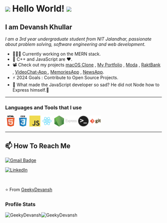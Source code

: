 # <img src="https://github.com/Shiv-sharma-111/Shiv-sharma-111/blob/master/Assets/Hi.gif" width="29px"> Hello World!&nbsp;<img src="https://github.com/Shiv-sharma-111/Shiv-sharma-111/blob/master/Assets/Earth.gif" width="24px"> 
## I am Devansh Khullar

<em> I am a 3rd year undergraduate student from NIT Jalandhar, passionate about problem solving, software engineering and web development.</em>
- 👨🏻‍💻 Currently working on the MERN stack.
- 🔭 C++ and JavaScript are ❤️.
- 📽️ Check out my projects [macOS Clone](https://github.com/GeekyDevansh/macOS) , [My Portfolio](https://github.com/GeekyDevansh/MyPortfolio) , [Moda](https://moda-online-shopping.vercel.app/) , [RaktBank]( https://raktbank.xyz/) , [VideoChat-App ](https://video-chat-app-14.netlify.app/) , [MemoriesApp](https://my-memories-app123.netlify.app/) , [NewsApp](https://github.com/GeekyDevansh/NewsApp).
- ⚡ 2024 Goals : Contribute to Open Source Projects.
- 🚀 What made the JavaScript developer so sad? He did not Node how to Express himself.🤣
---
### Languages and Tools that I use
<code><img height="35" src="https://raw.githubusercontent.com/github/explore/80688e429a7d4ef2fca1e82350fe8e3517d3494d/topics/html/html.png"></code>
<code><img height="35" src="https://raw.githubusercontent.com/github/explore/80688e429a7d4ef2fca1e82350fe8e3517d3494d/topics/css/css.png"></code>
<code><img height="35" src="https://raw.githubusercontent.com/github/explore/80688e429a7d4ef2fca1e82350fe8e3517d3494d/topics/javascript/javascript.png"></code> 
<code><img height="35" src="https://raw.githubusercontent.com/github/explore/80688e429a7d4ef2fca1e82350fe8e3517d3494d/topics/react/react.png"></code>
<code><img height="35" src="https://raw.githubusercontent.com/github/explore/80688e429a7d4ef2fca1e82350fe8e3517d3494d/topics/nodejs/nodejs.png"></code>
<code><img height="35" src="https://raw.githubusercontent.com/github/explore/80688e429a7d4ef2fca1e82350fe8e3517d3494d/topics/express/express.png"></code>
<code><img height="35" src="https://raw.githubusercontent.com/github/explore/d92924b1d925bb134e308bd29c9de6c302ed3beb/topics/terminal/terminal.png"></code> 
<code><img height="35" src="https://raw.githubusercontent.com/github/explore/80688e429a7d4ef2fca1e82350fe8e3517d3494d/topics/git/git.png"></code> 

---
## 📫 How To Reach Me
[![Gmail Badge](https://img.shields.io/badge/-Gmail-c14438?style=flat-square&logo=Gmail&logoColor=white&link=mailto:contato.weltonf@gmail.com)](mailto:devanshkhullar11@gmail.com)

<a href="https://www.linkedin.com/in/devansh-khullar-bb3464203/" target="_blank"><img src="https://img.shields.io/badge/LinkedIn-%230077B5.svg?&style=flat-square&logo=linkedin&logoColor=white" alt="LinkedIn"></a>

<br/>


⭐️ From [GeekyDevansh](https://github.com/GeekyDevansh)
### Profile Stats

<img height="150px" align="left" src="https://github-readme-stats.vercel.app/api?username=GeekyDevansh&show_icons=true&theme=radical" alt="GeekyDevansh" />
<img height= "150px" align="left" src="https://github-readme-streak-stats.herokuapp.com/?user=GeekyDevansh&theme=radical" alt="GeekyDevansh" />
